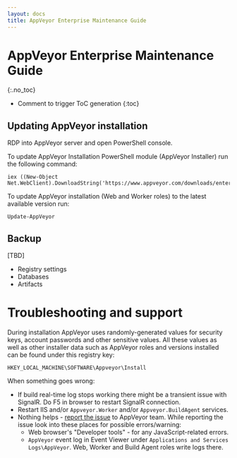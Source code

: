 ```yaml
---
layout: docs
title: AppVeyor Enterprise Maintenance Guide
---
```


<!-- markdownlint-disable MD022 MD032 -->
# AppVeyor Enterprise Maintenance Guide
{:.no_toc}

* Comment to trigger ToC generation
{:toc}
<!-- markdownlint-enable MD022 MD032 -->

## Updating AppVeyor installation

RDP into AppVeyor server and open PowerShell console.

To update AppVeyor Installation PowerShell module (AppVeyor Installer) run the following command:

```posh
iex ((New-Object Net.WebClient).DownloadString('https://www.appveyor.com/downloads/enterprise/install.ps1'))
```

To update AppVeyor installation (Web and Worker roles) to the latest available version run:

```posh
Update-AppVeyor
```


## Backup

[TBD]

* Registry settings
* Databases
* Artifacts

# Troubleshooting and support

During installation AppVeyor uses randomly-generated values for security keys, account passwords and other sensitive values. All these values as well as other installer data such as AppVeyor roles and versions installed can be found under this registry key:

    HKEY_LOCAL_MACHINE\SOFTWARE\Appveyor\Install

When something goes wrong:

* If build real-time log stops working there might be a transient issue with SignalR. Do F5 in browser to restart SignalR connection.
* Restart IIS and/or `Appveyor.Worker` and/or `Appveyor.BuildAgent` services.
* Nothing helps - [report the issue](/support/) to AppVeyor team. While reporting the issue look into these places for possible errors/warning:
    * Web browser's "Developer tools" - for any JavaScript-related errors.
    * `AppVeyor` event log in Event Viewer under `Applications and Services Logs\AppVeyor`. Web, Worker and Build Agent roles write logs there.